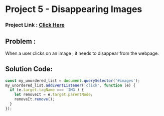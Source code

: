 # Project 5 - Disappearing Images
### Project Link : [Click Here](https://stackblitz.com/edit/stackblitz-starters-drvbqn?file=Project%201%20-%20ColorChanger%2Fscript.js)

## Problem : 
When a user clicks on an image , it needs to disappear from the webpage.

## Solution Code:
```javascript
const my_unordered_list = document.querySelector('#images');
my_unordered_list.addEventListener('click', function (e) {
  if (e.target.tagName === 'IMG') {
    let removeIt = e.target.parentNode;
    removeIt.remove();
  }
});

```